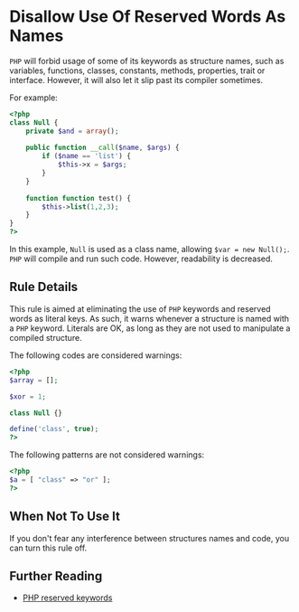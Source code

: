 <!-- Good Practices -->
# Disallow Use Of Reserved Words As Names

`PHP` will forbid usage of some of its keywords as structure names, such as variables, functions, classes, constants, methods, properties, trait or interface. However, it will also let it slip past its compiler sometimes. 

For example:

```php
<?php
class Null {
	private $and = array();
	
	public function __call($name, $args) {
		if ($name == 'list') {
			$this->x = $args;
		}
	}
	
	function function test() {
		$this->list(1,2,3);
	}
}
?>
```

In this example, `Null` is used as a class name, allowing `$var = new Null();`. `PHP` will compile and run such code. However, readability is decreased.

## Rule Details

This rule is aimed at eliminating the use of `PHP` keywords and reserved words as literal keys. As such, it warns whenever a structure is named with a `PHP` keyword. Literals are OK, as long as they are not used to manipulate a compiled structure.  

The following codes are considered warnings:

```php
<?php
$array = [];

$xor = 1;

class Null {}

define('class', true);
?>
```

The following patterns are not considered warnings:

```php
<?php
$a = [ "class" => "or" ];
?>
```

## When Not To Use It

If you don't fear any interference between structures names and code, you can turn this rule off.


## Further Reading

* [PHP reserved keywords](http://php.net/manual/en/reserved.keywords.php)